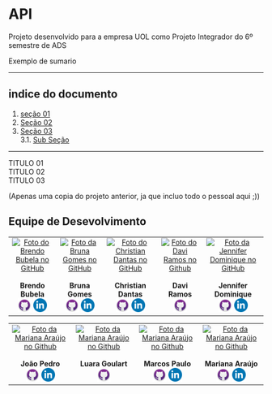 # API
Projeto desenvolvido para a empresa UOL como Projeto Integrador do 6º semestre de ADS


Exemplo de sumario
*******
## indice do documento

 1. [seção 01](#section-01)
 2. [Seção 02](#section-02)
 3. [Seção 03](#section-03)<br>
   3.1. [Sub Seção](#sub-section-01)<br>
 
 
 --------------------------
 
 <div id='section-01'/>  
 TITULO 01
 <div id='section-02'/>  
 TITULO 02
 <div id='section-03'/>  
 TITULO 03
 <div id='sub-section-01'/> 
 
 <!---->
 
 (Apenas uma copia do projeto anterior, ja que incluo todo o pessoal aqui ;))
 ## Equipe de Desevolvimento
 
<table>
  <tbody>
    <tr> 
<!--BRENDO BUBELA-->      <td align="center">
        <a href="https://github.com/BrendoVidal">
          <img src="https://avatars.githubusercontent.com/u/51121221?s=460&v=4" width="100px;" alt="Foto do Brendo Bubela no GitHub" style="max-width:100%;"></a><br><br>
          <b>Brendo Bubela</b><br>
        <a href="https://github.com/BrendoVidal"><img src="https://github.com/Trabalhos-Fatec/consentimento-de-dados/blob/main/Documentação%20Aplicação/Imagens/github-logo.png" width="27px"></a>
       <a href="https://www.linkedin.com/in/brendo-bubela-1978221b6/"><img src="https://github.com/Trabalhos-Fatec/consentimento-de-dados/blob/main/Documentação%20Aplicação/Imagens/linkedin-logo.png" width="27px"></a>
      </td>     
<!--BRUNA GOMES-->      <td align="center">
        <a href="https://github.com/littlebru">
          <img src="https://avatars.githubusercontent.com/u/41810923?s=460&u=029d64b8455acde0706bb3beffddd428fd6f4dd2&v=4" width="100px;" alt="Foto da Bruna Gomes no GitHub" style="max-width:100%;"></a><br><br>
          <b>Bruna Gomes</b><br>
        <a href="https://github.com/littlebru"><img src="https://github.com/Trabalhos-Fatec/consentimento-de-dados/blob/main/Documentação%20Aplicação/Imagens/github-logo.png" width="27px"></a>
       <a href="https://www.linkedin.com/in/bru-gomes/"><img src="https://github.com/Trabalhos-Fatec/consentimento-de-dados/blob/main/Documentação%20Aplicação/Imagens/linkedin-logo.png" width="27px"></a>
      </td>
<!--CHRISTIAN DANTAS-->      <td align="center">
        <a href="https://github.com/ChristianDantasGermano">
          <img src="https://avatars.githubusercontent.com/u/51031714?s=460&v=4" width="100px;" alt="Foto do Christian Dantas no GitHub" style="max-width:100%;"></a><br><br>
          <b>Christian Dantas</b><br>
        <a href="https://github.com/ChristianDantasGermano"><img src="https://github.com/Trabalhos-Fatec/consentimento-de-dados/blob/main/Documentação%20Aplicação/Imagens/github-logo.png" width="27px"></a>
       <a href="https://www.linkedin.com/in/christian-dantas-germano-286186180/"><img src="https://github.com/Trabalhos-Fatec/consentimento-de-dados/blob/main/Documentação%20Aplicação/Imagens/linkedin-logo.png" width="27px"></a>
      </td>   
<!--DAVI RAMOS-->     <td align="center">
        <a href="https://github.com/DaviRamosAndrade">
          <img src="https://avatars.githubusercontent.com/u/5041033?v=4" width="100px;" alt="Foto do Davi Ramos no Github" style="max-width:100%;"></a><br><br>
       <b>Davi Ramos</b><br>
        <a href="https://github.com/DaviRamosAndrade"><img src="https://github.com/Trabalhos-Fatec/consentimento-de-dados/blob/main/Documentação%20Aplicação/Imagens/github-logo.png" width="27px"></a>
     </td>
<!--JENNIFER DOMINIQUE-->      <td align="center">
        <a href="https://github.com/JenniferDominique">
          <img src="https://avatars.githubusercontent.com/u/51061097?s=460&u=1da8c819e69228edf6cc6a2b529d06f9121c0e62&v=4" width="100px;" alt="Foto da Jennifer Dominique no GitHub" style="max-width:100%;"></a><br><br>
          <b>Jennifer Dominique</b><br>
        <a href="https://github.com/JenniferDominique"><img src="https://github.com/Trabalhos-Fatec/consentimento-de-dados/blob/main/Documentação%20Aplicação/Imagens/github-logo.png" width="27px"></a>
       <a href="https://www.linkedin.com/in/jenniferdominique/"><img src="https://github.com/Trabalhos-Fatec/consentimento-de-dados/blob/main/Documentação%20Aplicação/Imagens/linkedin-logo.png" width="27px"></a>
      </td>       
     </tr>
 
  </tbody>
</table>

<table>
 <tbody>
     <tr>
<!--JOÃO PEDRO-->      <td align="center">
        <a href="https://github.com/jpesilva">
          <img src="https://avatars.githubusercontent.com/u/50988419?v=4" width="100px;" alt="Foto da Mariana Araújo no Github" style="max-width:100%;"></a><br><br>
       <b>João Pedro</b><br>
        <a href="https://github.com/jpesilva"><img src="https://github.com/Trabalhos-Fatec/consentimento-de-dados/blob/main/Documentação%20Aplicação/Imagens/github-logo.png" width="27px"></a>
       <a href="https://www.linkedin.com/in/jo%C3%A3o-pedro-e-6b075110b/"><img src="https://github.com/Trabalhos-Fatec/consentimento-de-dados/blob/main/Documentação%20Aplicação/Imagens/linkedin-logo.png" width="27px"></a>
     </td>
<!--LUARA GOULART-->      <td align="center">
        <a href="https://github.com/LuaraGoulart">
          <img src="https://avatars.githubusercontent.com/u/51928650?v=4" width="100px;" alt="Foto da Mariana Araújo no Github" style="max-width:100%;"></a><br><br>
       <b>Luara Goulart</b><br>
        <a href="https://github.com/LuaraGoulart"><img src="https://github.com/Trabalhos-Fatec/consentimento-de-dados/blob/main/Documentação%20Aplicação/Imagens/github-logo.png" width="27px"></a>
     </td>
<!--MARCOS PAULO-->      <td align="center">
        <a href="https://github.com/MarcospsDonizete">
          <img src="https://avatars.githubusercontent.com/u/51121525?v=4" width="100px;" alt="Foto da Mariana Araújo no Github" style="max-width:100%;"></a><br><br>
       <b>Marcos Paulo</b><br>
        <a href="https://github.com/MarcospsDonizete"><img src="https://github.com/Trabalhos-Fatec/consentimento-de-dados/blob/main/Documentação%20Aplicação/Imagens/github-logo.png" width="27px"></a>
       <a href="https://www.linkedin.com/in/marcos-paulo-sim%C3%B5es-donizete-7b70aa132/"><img src="https://github.com/Trabalhos-Fatec/consentimento-de-dados/blob/main/Documentação%20Aplicação/Imagens/linkedin-logo.png" width="27px"></a>
     </td>
<!--MARIANA ARAÚJO-->      <td align="center">
        <a href="https://github.com/Marianaaraujo17">
          <img src="https://avatars.githubusercontent.com/u/51232766?s=460&v=4" width="100px;" alt="Foto da Mariana Araújo no Github" style="max-width:100%;"></a><br><br>
       <b>Mariana Araújo</b><br>
        <a href="https://github.com/Marianaaraujo17"><img src="https://github.com/Trabalhos-Fatec/consentimento-de-dados/blob/main/Documentação%20Aplicação/Imagens/github-logo.png" width="27px"></a>
       <a href="https://www.linkedin.com/in/mariana-dos-santos-araujo-210326190"><img src="https://github.com/Trabalhos-Fatec/consentimento-de-dados/blob/main/Documentação%20Aplicação/Imagens/linkedin-logo.png" width="27px"></a>
     </td>
   </tr>
  </tbody>
</table>
